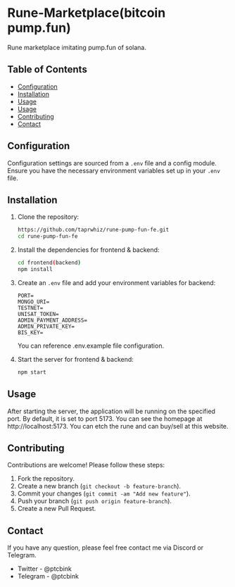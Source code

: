 # Rune-Marketplace(bitcoin pump.fun)

Rune marketplace imitating pump.fun of solana.

## Table of Contents

- [Configuration](#configuration)
- [Installation](#installation)
- [Usage](#usage)
- [Usage](#usage)
- [Contributing](#contributing)
- [Contact](#contact)

## Configuration
Configuration settings are sourced from a `.env` file and a config module. Ensure you have the necessary environment variables set up in your `.env` file.

## Installation
1. Clone the repository:
    ```bash
    https://github.com/taprwhiz/rune-pump-fun-fe.git
    cd rune-pump-fun-fe
    ```

2. Install the dependencies for frontend & backend:
    ```bash
    cd frontend(backend)
    npm install
    ```

3. Create an `.env` file and add your environment variables for backend:
    ```plaintext
    PORT=
    MONGO_URI=
    TESTNET=
    UNISAT_TOKEN=
    ADMIN_PAYMENT_ADDRESS=
    ADMIN_PRIVATE_KEY=
    BIS_KEY=
    ```
    You can reference .env.example file configuration.

4. Start the server for frontend & backend:
    ```bash
    npm start
    ```

## Usage
After starting the server, the application will be running on the specified port. By default, it is set to port 5173. You can see the homepage at http://localhost:5173. You can etch the rune and can buy/sell at this website.


## Contributing
Contributions are welcome! Please follow these steps:
1. Fork the repository.
2. Create a new branch (`git checkout -b feature-branch`).
3. Commit your changes (`git commit -am "Add new feature"`).
4. Push your branch (`git push origin feature-branch`).
5. Create a new Pull Request.

## Contact
If you have any question, please feel free contact me via Discord or Telegram.
- Twitter - @ptcbink
- Telegram - @ptcbink
